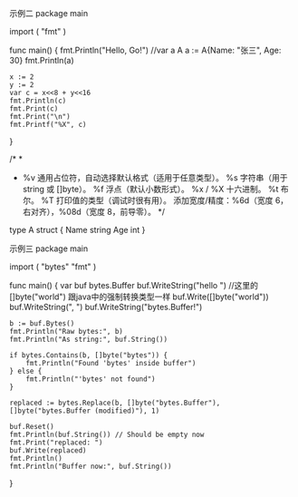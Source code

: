 示例二
package main

import (
	"fmt"
)

func main() {
	fmt.Println("Hello, Go!")
	//var a A
	a := A{Name: "张三", Age: 30}
	fmt.Println(a)

	x := 2
	y := 2
	var c = x<<8 + y<<16
	fmt.Println(c)
	fmt.Print(c)
	fmt.Print("\n")
	fmt.Printf("%X", c)
}

/*
*
  - %v 通用占位符，自动选择默认格式（适用于任意类型）。
    %s 字符串（用于 string 或 []byte）。
    %f 浮点（默认小数形式）。
    %x / %X 十六进制。
    %t 布尔。
    %T 打印值的类型（调试时很有用）。
    添加宽度/精度：%6d（宽度 6，右对齐），%08d（宽度 8，前导零）。
*/

type A struct {
	Name string
	Age  int
}

示例三
package main

import (
	"bytes"
	"fmt"
)

func main() {
	var buf bytes.Buffer
	buf.WriteString("hello ")
	//这里的[]byte("world") 跟java中的强制转换类型一样
	buf.Write([]byte("world"))
	buf.WriteString(", ")
	buf.WriteString("bytes.Buffer!")

	b := buf.Bytes()
	fmt.Println("Raw bytes:", b)
	fmt.Println("As string:", buf.String())

	if bytes.Contains(b, []byte("bytes")) {
		fmt.Println("Found 'bytes' inside buffer")
	} else {
		fmt.Println("'bytes' not found")
	}

	replaced := bytes.Replace(b, []byte("bytes.Buffer"), []byte("bytes.Buffer (modified)"), 1)

	buf.Reset()
	fmt.Println(buf.String()) // Should be empty now
	fmt.Print("replaced: ")
	buf.Write(replaced)
	fmt.Println()
	fmt.Println("Buffer now:", buf.String())

}

